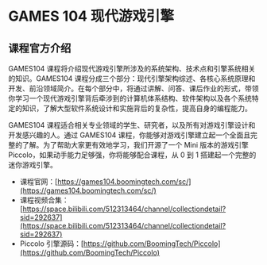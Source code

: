 # GAMES 104 现代游戏引擎

## 课程官方介绍

GAMES104 课程将介绍现代游戏引擎所涉及的系统架构、技术点和引擎系统相关的知识。GAMES104 课程分成三个部分：现代引擎架构综述、各核心系统原理和开发、前沿领域简介。在每个部分中，将通过讲解、问答、课后作业的形式，带领你学习一个现代游戏引擎背后牵涉到的计算机体系结构、软件架构以及各个系统特定的知识，了解大型软件系统设计和实施背后的复杂性，提高自身的编程能力。

GAMES104 课程适合相关专业领域的学生、研究者，以及所有对游戏引擎设计和开发感兴趣的人。通过 GAMES104 课程，你能够对游戏引擎建立起一个全面且完整的了解。为了帮助大家更有效地学习，我们开源了一个 Mini 版本的游戏引擎 Piccolo，如果动手能力足够强，你将能够配合课程，从 0 到 1 搭建起一个完整的迷你游戏引擎。

- 课程官网：[https://games104.boomingtech.com/sc/](https://games104.boomingtech.com/sc/)
- 课程视频合集：[https://space.bilibili.com/512313464/channel/collectiondetail?sid=292637](https://space.bilibili.com/512313464/channel/collectiondetail?sid=292637)
- Piccolo 引擎源码：[https://github.com/BoomingTech/Piccolo](https://github.com/BoomingTech/Piccolo)
